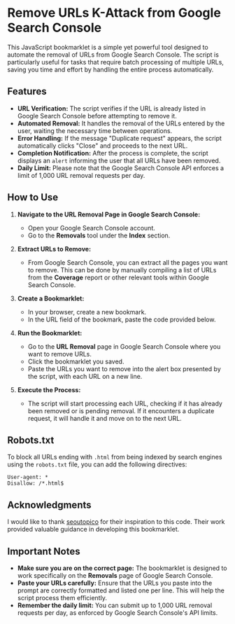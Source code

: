 # Remove URLs K-Attack from Google Search Console

This JavaScript bookmarklet is a simple yet powerful tool designed to automate the removal of URLs from Google Search Console. The script is particularly useful for tasks that require batch processing of multiple URLs, saving you time and effort by handling the entire process automatically.

## Features

- **URL Verification:** The script verifies if the URL is already listed in Google Search Console before attempting to remove it.
- **Automated Removal:** It handles the removal of the URLs entered by the user, waiting the necessary time between operations.
- **Error Handling:** If the message "Duplicate request" appears, the script automatically clicks "Close" and proceeds to the next URL.
- **Completion Notification:** After the process is complete, the script displays an `alert` informing the user that all URLs have been removed.
- **Daily Limit:** Please note that the Google Search Console API enforces a limit of 1,000 URL removal requests per day.

## How to Use

1. **Navigate to the URL Removal Page in Google Search Console:**
   - Open your Google Search Console account.
   - Go to the **Removals** tool under the **Index** section.

2. **Extract URLs to Remove:**
   - From Google Search Console, you can extract all the pages you want to remove. This can be done by manually compiling a list of URLs from the **Coverage** report or other relevant tools within Google Search Console.

3. **Create a Bookmarklet:**
   - In your browser, create a new bookmark.
   - In the URL field of the bookmark, paste the code provided below.

4. **Run the Bookmarklet:**
   - Go to the **URL Removal** page in Google Search Console where you want to remove URLs.
   - Click the bookmarklet you saved.
   - Paste the URLs you want to remove into the alert box presented by the script, with each URL on a new line.

5. **Execute the Process:**
   - The script will start processing each URL, checking if it has already been removed or is pending removal. If it encounters a duplicate request, it will handle it and move on to the next URL.

## Robots.txt
To block all URLs ending with `.html` from being indexed by search engines using the `robots.txt` file, you can add the following directives:

~~~
User-agent: *
Disallow: /*.html$
~~~

## Acknowledgments

I would like to thank [seoutopico](https://gist.github.com/seoutopico) for their inspiration to this code. Their work provided valuable guidance in developing this bookmarklet.

## Important Notes

- **Make sure you are on the correct page:** The bookmarklet is designed to work specifically on the **Removals** page of Google Search Console.
- **Paste your URLs carefully:** Ensure that the URLs you paste into the prompt are correctly formatted and listed one per line. This will help the script process them efficiently.
- **Remember the daily limit:** You can submit up to 1,000 URL removal requests per day, as enforced by Google Search Console's API limits.
